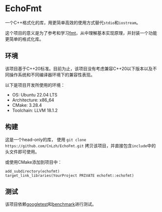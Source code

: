 # EchoFmt

一个C++格式化的库，用更简单高效的使用方式替代`stdio`和`iostream`。

这个项目的意义是为了参考和学习[fmt](https://github.com/fmtlib/fmt)，从中理解基本实现原理，并封装一个功能更简单的格式化库。

## 环境

该项目基于C++20标准。目前为止，该项目没有考虑兼容C++20以下版本以及不同操作系统和不同编译器环境下的兼容性表现。

以下是项目开发所使用的环境：

- OS: Ubuntu 22.04 LTS
- Architecture: x86_64
- CMake: 3.28.4
- Toolchain: LLVM 18.1.2

## 构建

这是一个head-only的库， 使用 `git clone https://github.com/CnLzh/EchoFmt.git` 拷贝该项目，并直接包含`include`中的头文件即可使用。

或使用CMake添加到项目中：

```
add_subdirectory(echofmt)
target_link_libraries(YourProject PRIVATE echofmt::echofmt)
```

## 测试

该项目依赖[googletest](https://github.com/google/googletest)和[benchmark](https://github.com/google/benchmark)进行测试。
